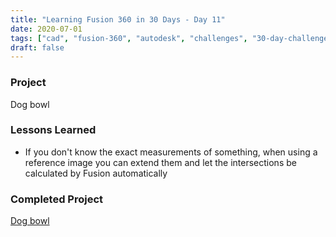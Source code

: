 ```yaml
---
title: "Learning Fusion 360 in 30 Days - Day 11"
date: 2020-07-01
tags: ["cad", "fusion-360", "autodesk", "challenges", "30-day-challenge", "fusion-360-in-30"]
draft: false
---
```

### Project
Dog bowl

### Lessons Learned
- If you don't know the exact measurements of something, when using a reference image you can extend them and let the intersections be calculated by Fusion automatically

### Completed Project
[Dog bowl](https://a360.co/2VO2UeU)
